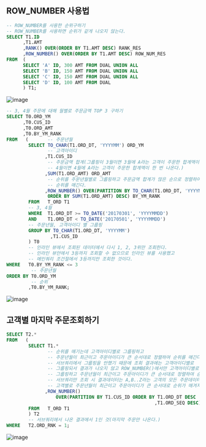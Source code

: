 ## ROW_NUMBER 사용법
```SQL
-- ROW_NUMBER를 사용한 순위구하기
-- ROW_NUMBER를 사용하면 순위가 같게 나오지 않는다.
SELECT T1.ID
      ,T1.AMT
      ,RANK() OVER(ORDER BY T1.AMT DESC) RANK_RES
      ,ROW_NUMBER() OVER(ORDER BY T1.AMT DESC) ROW_NUM_RES
FROM  (
      SELECT 'A' ID, 300 AMT FROM DUAL UNION ALL
      SELECT 'B' ID, 150 AMT FROM DUAL UNION ALL
      SELECT 'C' ID, 150 AMT FROM DUAL UNION ALL
      SELECT 'D' ID, 100 AMT FROM DUAL
      ) T1;
```
![image](https://user-images.githubusercontent.com/33191974/146669487-45c77f9b-e30f-4ec2-a25d-833b717fe9c2.png)  
```SQL
-- 3, 4월 주문에 대해 월별로 주문금액 TOP 3 구하기
SELECT T0.ORD_YM
      ,T0.CUS_ID
      ,T0.ORD_AMT
      ,T0.BY_YM_RANK
FROM   (       -- 주문년월
        SELECT TO_CHAR(T1.ORD_DT, 'YYYYMM') ORD_YM
               -- 고객아이디
              ,T1.CUS_ID
               -- 주문금액 합계(그룹핑이 3월이면 3월에 A라는 고객이 주문한 합계액이 한 번 나오고  
               -- 4월이면 4월에 A라는 고객이 주문한 합계액이 한 번 나온다.)
              ,SUM(T1.ORD_AMT) ORD_AMT
               -- 순위를 주문년월별로 그룹핑하고 주문금액 합계가 많은 순으로 정렬하여  
               -- 순위를 매긴다.
              ,ROW_NUMBER() OVER(PARTITION BY TO_CHAR(T1.ORD_DT, 'YYYYMM') 
               ORDER BY SUM(T1.ORD_AMT) DESC) BY_YM_RANK
        FROM   T_ORD T1
        -- 3, 4월
        WHERE  T1.ORD_DT >= TO_DATE('20170301', 'YYYYMMDD')
        AND    T1.ORD_DT < TO_DATE('20170501', 'YYYYMMDD')
        -- 주문년월, 고객아이디 별 그룹핑
        GROUP BY TO_CHAR(T1.ORD_DT, 'YYYYMM')
                ,T1.CUS_ID
        ) T0
        -- 인라인 뷰에서 조회된 데이터에서 다시 1, 2, 3위만 조회한다.
        -- 인라인 뷰안에서 3등까지 조회할 수 없으므로 인라인 뷰를 사용했고 
        -- 메인쿼리 조건절에서 3등까지만 조회한 것이다.
WHERE   T0.BY_YM_RANK <= 3
         -- 주문년월
ORDER BY T0.ORD_YM
         -- 순위
        ,T0.BY_YM_RANK;
```        
![image](https://user-images.githubusercontent.com/33191974/146669921-414a304e-157d-4692-a5e7-675c607144ee.png)  

## 고객별 마지막 주문조회하기
```SQL
SELECT T2.*
FROM   (
        SELECT T1.*
               -- 순위를 매기는데 고객아이디별로 그룹핑하고  
               -- 주문년월이 최근이고 주문아이디가 큰 순서대로 정렬하여 순위를 매긴다.
               -- 서브쿼리에서 그룹핑을 안했기 때문에 조회 결과에는 고객아이디별로  
               -- 그룹핑되서 결과가 나오지 않고 ROW_NUMBER()에서만 고객아이디별로  
               -- 그룹핑하고 주문년월이 최근이고 주문아이디가 큰 순서대로 정렬하여 순위를 매긴다.
               -- 서브쿼리만 조회 시 결과데이터는 A,B..Z라는 고객의 모든 주문데이터가 나오고  
               -- 고객별로 주문년월이 최근이고 주문아이디가 큰 순서대로 순위가 매겨져서 나온다.
              ,ROW_NUMBER()
                  OVER(PARTITION BY T1.CUS_ID ORDER BY T1.ORD_DT DESC
                                                      ,T1.ORD_SEQ DESC) ORD_RNK
        FROM   T_ORD T1
        ) T2
        -- 서브쿼리에서 나온 결과에서 1인 것(마지막 주문만 나온다.)
WHERE   T2.ORD_RNK = 1;
```
![image](https://user-images.githubusercontent.com/33191974/146670342-c2e5cd7b-9c0b-4ace-9a11-2fd04dda44fe.png)
        
        
        
        
        
        
        
        
        
        
        
        
        
        
        
        
        
        
        
        
        
        
        
        
        
              
